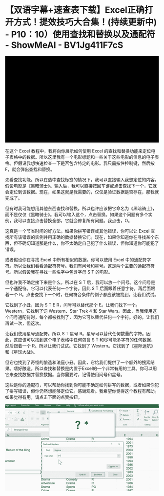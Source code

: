 # 【双语字幕+速查表下载】Excel正确打开方式！提效技巧大合集！(持续更新中) - P10：10）使用查找和替换以及通配符 - ShowMeAI - BV1Jg411F7cS

![](img/3767d9802a9cc320f5cec4a401b95e42_0.png)

在这个 Excel 教程中，我将向你展示如何使用 Excel 的查找和替换功能来定位电子表格中的数据。所以这里我有一个电影标题和一些关于这些电影的信息的电子表格。但假设我想快速检查一下是否包含特定的电影。我只需按住控制键，然后按 F，就会弹出查找和替换。

先看查找功能。所以在选中查找标签的情况下，我可以直接输入我想定位的内容。假设电影是《黑暗骑士》。输入后，我可以直接按回车键或点击查找下一个，它就会定位到该数据。现在，如果这就是我需要的，仅仅是验证数据是否存在，那我就完成了。

但有时我可能想用其他东西查找和替换。所以也许应该把它命名为《黑暗骑士》，而不是仅仅《黑暗骑士》。我可以输入这个，点击替换。如果这个问题有多个实例，我可以直接点击替换全部，它就会修复所有问题。我点击，O。

这真是一个节省时间的好方法。如果你拼写错误或其他错误，你可以让 Excel 查找所有该错误的实例并用正确的数据替换它们。现在，如果你知道你在寻找某个东西，但不确切知道那是什么，你不太确定自己犯了什么错误，但你知道你可能犯了错误。

或者假设你在寻找 Excel 中所有相似的数据。你可以使用 Excel 中的通配符字符。所以让我们看看通配符符号。我们有问号和星号。这是两个主要的通配符符号。所以假设我在寻找一些名字中包含字母 S T 的电影。

但也许我不确定接下来是什么。所以在 S T 后，我可以放一个问号。这个问号是一个通配符。它可以代表任何一个字符。因此 S T 后面跟着任意字符，再后面跟着一个 R。点击查找下一个时，任何符合条件的例子都应该被找到。让我们试试。

它找到了小丑，因为 S T E R，问号可以替代那个 E。让我们找下一个。Western，它找到了词 Western、Star Trek 4 和 Star Wars。因此，当我使用这个问号通配符时，每个都被找到了，因为它可以替代任何一个字符。好的，让我们再试一次，但这次。

让我们使用星号通配符。所以 S T 星号 R。星号可以替代任何数量的字符。因此，这应该可以找到这个电子表格中任何包含 S T 和尽可能多字符的任何数据，然后跟着一个 R。所以让我们试试。它找到了 Western。它找到了《星际迷航》和《星球大战》。

但它也找到了奇怪的酿造和法庭小丑。因此，它给我们提供了一个额外的搜索结果。嗜好酿造。所以查找和替换是内置于Excel的一个非常有用的工具。你可以用它来查找数据并替换数据。当你需要时，记得使用问号和星号。

这些是你的通配符，可以帮助你找到你可能不确定如何拼写的数据，或者如果你犯了拼写错误，但你仍然想能够定位它。感谢观看。我希望你觉得这个教程有帮助。如果觉得有用，请点击下面的点赞按钮。

![](img/3767d9802a9cc320f5cec4a401b95e42_2.png)
